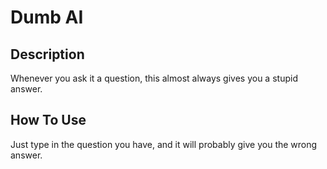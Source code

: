 # Dumb AI

## Description

Whenever you ask it a question, this almost always gives you a stupid answer.

## How To Use

Just type in the question you have, and it will probably give you the wrong answer.
